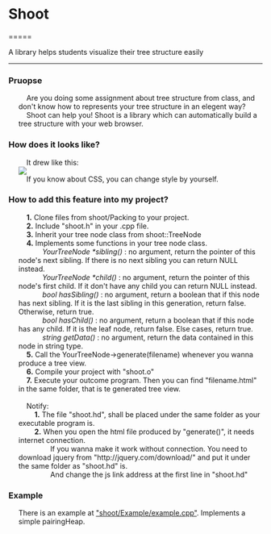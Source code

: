 <h1>Shoot</h1>
=====

A library helps students visualize their tree structure easily<br>

-----

<h3>Pruopse</h3>
<p style="margin: 0px 0px 10px 20px;">
&nbsp;&nbsp;&nbsp;&nbsp;Are you doing some assignment about tree structure from class, and don't know how to represents your tree structure in an elegent way?<br>
&nbsp;&nbsp;&nbsp;&nbsp;Shoot can help you! Shoot is a library which can automatically build a tree structure with your web browser.<br>
</p>

<h3>How does it looks like?</h3>
<p style="margin: 0px 0px 10px 20px;">
&nbsp;&nbsp;&nbsp;&nbsp;It drew like this:<br>
<img src="https://i.imgur.com/H2JOKLj.png"/><br>
&nbsp;&nbsp;&nbsp;&nbsp;If you know about CSS, you can change style by yourself.<br>
</p>
  
<h3>How to add this feature into my project?</h3>
<p style="margin: 0px 0px 10px 20px;">
&nbsp;&nbsp;&nbsp;&nbsp;<b>1.</b> Clone files from shoot/Packing to your project.<br>
&nbsp;&nbsp;&nbsp;&nbsp;<b>2.</b> Include "shoot.h" in your .cpp file.<br>
&nbsp;&nbsp;&nbsp;&nbsp;<b>3.</b> Inherit your tree node class from shoot::TreeNode<br>
&nbsp;&nbsp;&nbsp;&nbsp;<b>4.</b> Implements some functions in your tree node class.<br>
&nbsp;&nbsp;&nbsp;&nbsp;&nbsp;&nbsp;&nbsp;&nbsp;&nbsp;&nbsp;&nbsp;&nbsp;<i>YourTreeNode *sibling()</i> : no argument, return the pointer of this node's next sibling. If there is no next sibling you can return NULL instead.<br>
&nbsp;&nbsp;&nbsp;&nbsp;&nbsp;&nbsp;&nbsp;&nbsp;&nbsp;&nbsp;&nbsp;&nbsp;<i>YourTreeNode *child()</i>   : no argument, return the pointer of this node's first child. If it don't have any child you can return NULL instead.<br>
&nbsp;&nbsp;&nbsp;&nbsp;&nbsp;&nbsp;&nbsp;&nbsp;&nbsp;&nbsp;&nbsp;&nbsp;<i>bool hasSibling()</i>   : no argument, return a boolean that if this node has next sibling. If it is the last sibling in this generation, return false. Otherwise, return true.<br>
&nbsp;&nbsp;&nbsp;&nbsp;&nbsp;&nbsp;&nbsp;&nbsp;&nbsp;&nbsp;&nbsp;&nbsp;<i>bool hasChild()</i>   : no argument, return a boolean that if this node has any child. If it is the leaf node, return false. Else cases, return true.<br>
&nbsp;&nbsp;&nbsp;&nbsp;&nbsp;&nbsp;&nbsp;&nbsp;&nbsp;&nbsp;&nbsp;&nbsp;<i>string getData()</i>    : no argument, return the data contained in this node in string type.<br>
&nbsp;&nbsp;&nbsp;&nbsp;<b>5.</b> Call the YourTreeNode->generate(filename) whenever you wanna produce a tree view.<br>
&nbsp;&nbsp;&nbsp;&nbsp;<b>6.</b> Compile your project with "shoot.o"<br>
&nbsp;&nbsp;&nbsp;&nbsp;<b>7.</b> Execute your outcome program. Then you can find "filename.html" in the same folder, that is te generated tree view.<br>
  <br>
&nbsp;&nbsp;&nbsp;&nbsp;Notify:<br>
&nbsp;&nbsp;&nbsp;&nbsp;&nbsp;&nbsp;&nbsp;&nbsp;<b>1.</b> The file "shoot.hd", shall be placed under the same folder as your executable program is.<br>
&nbsp;&nbsp;&nbsp;&nbsp;&nbsp;&nbsp;&nbsp;&nbsp;<b>2.</b> When you open the html file produced by "generate()", it needs internet connection.<br>
&nbsp;&nbsp;&nbsp;&nbsp;&nbsp;&nbsp;&nbsp;&nbsp;&nbsp;&nbsp;&nbsp;&nbsp;&nbsp;&nbsp;&nbsp;&nbsp;If you wanna make it work without connection. You need to download jquery from "http://jquery.com/download/" and put it under the same folder as "shoot.hd" is.<br>
&nbsp;&nbsp;&nbsp;&nbsp;&nbsp;&nbsp;&nbsp;&nbsp;&nbsp;&nbsp;&nbsp;&nbsp;&nbsp;&nbsp;&nbsp;&nbsp;And change the js link address at the first line in "shoot.hd"<br>
</p>

<h3>Example</h3>
<p style="margin: 0px 0px 10px 20px;">
There is an example at <a href="https://github.com/ire7715/shoot/blob/master/Example/example.cpp">"shoot/Example/example.cpp"</a>. Implements a simple pairingHeap.<br>
</p>
